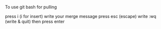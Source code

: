 To use git bash for pulling

press i (i for insert)
write your merge message
press esc (escape)
write :wq (write & quit)
then press enter